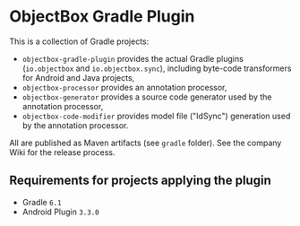 # ObjectBox Gradle Plugin

This is a collection of Gradle projects:
- `objectbox-gradle-plugin` provides the actual Gradle plugins (`io.objectbox` and `io.objectbox.sync`),
  including byte-code transformers for Android and Java projects,
- `objectbox-processor` provides an annotation processor,
- `objectbox-generator` provides a source code generator used by the annotation processor,
- `objectbox-code-modifier` provides model file ("IdSync") generation used by the annotation processor.

All are published as Maven artifacts (see `gradle` folder). See the company Wiki for the release process.

## Requirements for projects applying the plugin

- Gradle `6.1`
- Android Plugin `3.3.0`
